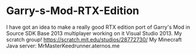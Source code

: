 # Garry-s-Mod-RTX-Edition
I have got an idea to make a really good RTX edition port of Garry's Mod in Source SDK Base 2013 multiplayer working on it Visual Studio 2013. 
My scratch group! https://scratch.mit.edu/studios/28772730/ My Minecraft Java server: MrMasterKeedrunner.aternos.me
